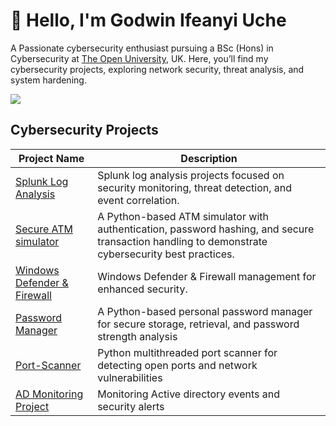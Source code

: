 # 👋 Hello, I'm Godwin Ifeanyi Uche


A Passionate cybersecurity enthusiast pursuing a BSc (Hons) in Cybersecurity at [The Open University](https://www.open.ac.uk), UK.  Here, you’ll find my cybersecurity projects, exploring network security, threat analysis, and system hardening.

<a href="https://www.linkedin.com/in/godwin-ifeanyi-uche/"><img src="https://img.shields.io/badge/-LinkedIn-0072b1?&style=for-the-badge&logo=linkedin&logoColor=white" /></a>


##  Cybersecurity Projects

| Project Name                                         | Description                                                   |
|------------------------------------------------------|---------------------------------------------------------------|
| [Splunk Log Analysis](https://github.com/Godwinsec/Splunk-SIEM-Log-Analysis-Projects)                 | Splunk log analysis projects focused on security monitoring, threat detection, and event correlation.      |
| [Secure ATM simulator](https://github.com/Godwinsec/Secure-ATM-Machine-Simulator)     | A Python-based ATM simulator with authentication, password hashing, and secure transaction handling to demonstrate cybersecurity best practices.
| [Windows Defender & Firewall](https://github.com/Godwinsec/Secure-ATM-Machine-Simulator)     | Windows Defender & Firewall management for enhanced security.
| [Password Manager](https://github.com/Godwinsec/Password-Manager)     | A Python-based personal password manager for secure storage, retrieval, and password strength analysis
| [Port-Scanner](https://github.com/Godwinsec/Basic-Port-Scanner)     | Python multithreaded port scanner for detecting open ports and network vulnerabilities
| [AD Monitoring Project](https://github.com/Godwinsec/Active-Directory-Monitoring-Projects)     | Monitoring Active directory events and security alerts






